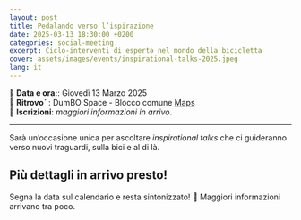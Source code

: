 ```yaml
---
layout: post
title: Pedalando verso l’ispirazione
date: 2025-03-13 18:30:00 +0200
categories: social-meeting
excerpt: Ciclo-interventi di espertǝ nel mondo della bicicletta
cover: assets/images/events/inspirational-talks-2025.jpeg
lang: it
---
```


**📅 Data e ora:**: Giovedì 13 Marzo 2025\
**📍 Ritrovo¨**: DumBO Space - Blocco comune [Maps](https://maps.app.goo.gl/UpHT9WyYLxS9EJJi9)\
**📝 Iscrizioni**: _maggiori informazioni in arrivo_.

---

Sarà un’occasione unica per ascoltare _inspirational talks_ che ci guideranno verso nuovi traguardi, sulla bici e al di là.

## Più dettagli in arrivo presto!

Segna la data sul calendario e resta sintonizzato! 🚴 Maggiori informazioni arrivano tra poco.
